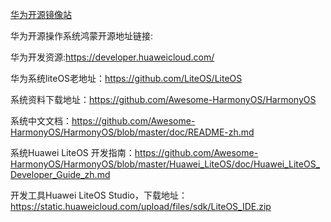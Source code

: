 [华为开源镜像站](https://mirrors.huaweicloud.com/)

华为开源操作系统鸿蒙开源地址链接:

华为开发资源:https://developer.huaweicloud.com/

华为系统liteOS老地址：https://github.com/LiteOS/LiteOS

系统资料下载地址：https://github.com/Awesome-HarmonyOS/HarmonyOS

系统中文文档：https://github.com/Awesome-HarmonyOS/HarmonyOS/blob/master/doc/README-zh.md

系统Huawei LiteOS 开发指南：https://github.com/Awesome-HarmonyOS/HarmonyOS/blob/master/Huawei_LiteOS/doc/Huawei_LiteOS_Developer_Guide_zh.md

开发工具Huawei LiteOS Studio，下载地址：https://static.huaweicloud.com/upload/files/sdk/LiteOS_IDE.zip






